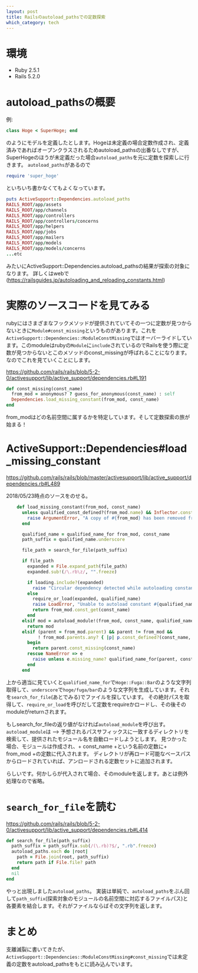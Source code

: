 ```yaml
---
layout: post
title: Railsのautoload_pathsでの定数探索
which_category: tech
---
```


# 環境
- Ruby 2.5.1
- Rails 5.2.0

# autoload_pathsの概要
例:

```ruby
class Hoge < SuperHoge; end
```

のようにモデルを定義したとします。Hogeは未定義の場合定数作成され、定義済みであればオープンクラスされるためautoload_pathsの出番なしですが、SuperHogeのほうが未定義だった場合`autoload_paths`を元に定数を探索しに行きます。
`autoload_paths`があるので

```ruby
require 'super_hoge'
```
といちいち書かなくてもよくなっています。

```ruby
puts ActiveSupport::Dependencies.autoload_paths
RAILS_ROOT/app/assets
RAILS_ROOT/app/channels
RAILS_ROOT/app/controllers
RAILS_ROOT/app/controllers/concerns
RAILS_ROOT/app/helpers
RAILS_ROOT/app/jobs
RAILS_ROOT/app/mailers
RAILS_ROOT/app/models
RAILS_ROOT/app/models/concerns
...etc
```
みたいにActiveSupport::Dependencies.autoload_pathsの結果が探索の対象になります。
詳しくはwebで(https://railsguides.jp/autoloading_and_reloading_constants.html)



# 実際のソースコードを見てみる
rubyにはさまざまなフックメソッドが提供されていてその一つに定数が見つからないときに`Module#const_missing`というものがあります。これを`ActiveSupport::Dependencies::ModuleConstMissing`ではオーバーライドしています。このmoduleはrubyの`Module`に`include`されているのでRailsを使う際に定数が見つからないとこのメソッドのconst_missingが呼ばれることになります。なのでこれを見ていくことにします。

https://github.com/rails/rails/blob/5-2-0/activesupport/lib/active_support/dependencies.rb#L191


```ruby
def const_missing(const_name)
  from_mod = anonymous? ? guess_for_anonymous(const_name) : self
  Dependencies.load_missing_constant(from_mod, const_name)
end
```
from_modはどの名前空間に属するかを特定しています。そして定数探索の旅が始まる！


# ActiveSupport::Dependencies#load_missing_constant
https://github.com/rails/rails/blob/master/activesupport/lib/active_support/dependencies.rb#L489

2018/05/23時点のソースをのせる。

```ruby
    def load_missing_constant(from_mod, const_name)
      unless qualified_const_defined?(from_mod.name) && Inflector.constantize(from_mod.name).equal?(from_mod)
        raise ArgumentError, "A copy of #{from_mod} has been removed from the module tree but is still active!"
      end

      qualified_name = qualified_name_for from_mod, const_name
      path_suffix = qualified_name.underscore

      file_path = search_for_file(path_suffix)

      if file_path
        expanded = File.expand_path(file_path)
        expanded.sub!(/\.rb\z/, "".freeze)

        if loading.include?(expanded)
          raise "Circular dependency detected while autoloading constant #{qualified_name}"
        else
          require_or_load(expanded, qualified_name)
          raise LoadError, "Unable to autoload constant #{qualified_name}, expected #{file_path} to define it" unless from_mod.const_defined?(const_name, false)
          return from_mod.const_get(const_name)
        end
      elsif mod = autoload_module!(from_mod, const_name, qualified_name, path_suffix)
        return mod
      elsif (parent = from_mod.parent) && parent != from_mod &&
            ! from_mod.parents.any? { |p| p.const_defined?(const_name, false) }
        begin
          return parent.const_missing(const_name)
        rescue NameError => e
          raise unless e.missing_name? qualified_name_for(parent, const_name)
        end
      end
```


上から適当に見ていくと`qualified_name_for`で`Hoge::Fuga::Bar`のような文字列取得して、`underscore`で`hoge/fuga/bar`のような文字列を生成しています。それを`search_for_file`(あとでみる)でファイルを探しています。
その絶対パスを取得して、`require_or_load`を呼びだして定数をrequireかロードし、その後そのmoduleがreturnされます。

もしsearch_for_fileの返り値がなければ`autoload_module`を呼び出す。
`autoload_module`は --> 予想されるパスサフィックスに一致するディレクトリを検索して、提供されたモジュール名を自動ロードしようとします。 見つかった場合、モジュールは作成され、+ const_name +という名前の定数に+ from_mod +の定数に代入されます。 ディレクトリが再ロード可能なベースパスからロードされていれば、アンロードされる定数セットに追加されます。

らしいです。何かしらが代入されて場合、そのmoduleを返します。あとは例外処理なので省略。


# `search_for_file`を読む
https://github.com/rails/rails/blob/5-2-0/activesupport/lib/active_support/dependencies.rb#L414

```ruby
def search_for_file(path_suffix)
  path_suffix = path_suffix.sub(/(\.rb)?$/, ".rb".freeze)
  autoload_paths.each do |root|
    path = File.join(root, path_suffix)
    return path if File.file? path
  end
  nil
end

```

やっと出現しました`autoload_paths`。
実装は単純で、`autoload_paths`をぶん回して`path_suffix`(探索対象のモジュールの名前空間に対応するファイルパス)と各要素を結合します。それがファイルならばその文字列を返します。


# まとめ
支離滅裂に書いてきたが、`ActiveSupport::Dependencies::ModuleConstMissing#const_missing`では未定義の定数をautoload_pathsをもとに読み込んでいます。
